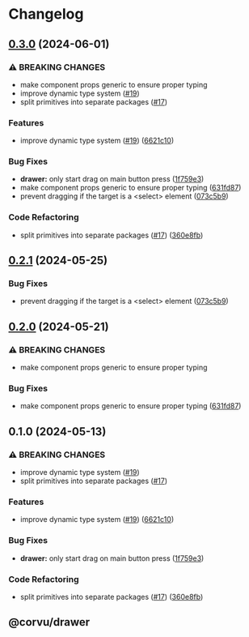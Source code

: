 # Changelog

## [0.3.0](https://github.com/hngngn/corvu/compare/@corvu/drawer-v0.2.1...@corvu/drawer@0.3.0) (2024-06-01)


### ⚠ BREAKING CHANGES

* make component props generic to ensure proper typing
* improve dynamic type system ([#19](https://github.com/hngngn/corvu/issues/19))
* split primitives into separate packages ([#17](https://github.com/hngngn/corvu/issues/17))

### Features

* improve dynamic type system ([#19](https://github.com/hngngn/corvu/issues/19)) ([6621c10](https://github.com/hngngn/corvu/commit/6621c10abb4d6c740c6f489502bd9a6e4d4a2fa2))


### Bug Fixes

* **drawer:** only start drag on main button press ([1f759e3](https://github.com/hngngn/corvu/commit/1f759e3bf656393cdeb1260912278e65a75e0d80))
* make component props generic to ensure proper typing ([631fd87](https://github.com/hngngn/corvu/commit/631fd87b7175663404a569b793bc9a474eb6a2f0))
* prevent dragging if the target is a &lt;select&gt; element ([073c5b9](https://github.com/hngngn/corvu/commit/073c5b944635872feb1d4b1d09700e47428cacb5))


### Code Refactoring

* split primitives into separate packages ([#17](https://github.com/hngngn/corvu/issues/17)) ([360e8fb](https://github.com/hngngn/corvu/commit/360e8fb040c54ebd542dc244a5e10a7784e4388b))

## [0.2.1](https://github.com/corvudev/corvu/compare/@corvu/drawer@0.2.0...@corvu/drawer@0.2.1) (2024-05-25)


### Bug Fixes

* prevent dragging if the target is a &lt;select&gt; element ([073c5b9](https://github.com/corvudev/corvu/commit/073c5b944635872feb1d4b1d09700e47428cacb5))

## [0.2.0](https://github.com/corvudev/corvu/compare/@corvu/drawer@0.1.0...@corvu/drawer@0.2.0) (2024-05-21)


### ⚠ BREAKING CHANGES

* make component props generic to ensure proper typing

### Bug Fixes

* make component props generic to ensure proper typing ([631fd87](https://github.com/corvudev/corvu/commit/631fd87b7175663404a569b793bc9a474eb6a2f0))

## 0.1.0 (2024-05-13)


### ⚠ BREAKING CHANGES

* improve dynamic type system ([#19](https://github.com/corvudev/corvu/issues/19))
* split primitives into separate packages ([#17](https://github.com/corvudev/corvu/issues/17))

### Features

* improve dynamic type system ([#19](https://github.com/corvudev/corvu/issues/19)) ([6621c10](https://github.com/corvudev/corvu/commit/6621c10abb4d6c740c6f489502bd9a6e4d4a2fa2))


### Bug Fixes

* **drawer:** only start drag on main button press ([1f759e3](https://github.com/corvudev/corvu/commit/1f759e3bf656393cdeb1260912278e65a75e0d80))


### Code Refactoring

* split primitives into separate packages ([#17](https://github.com/corvudev/corvu/issues/17)) ([360e8fb](https://github.com/corvudev/corvu/commit/360e8fb040c54ebd542dc244a5e10a7784e4388b))

## @corvu/drawer
